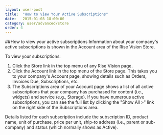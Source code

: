 ```yaml
---
layout: user-post
title:  "How to View Your Active Subscriptions"
date:   2015-01-08 18:00:00
category: user/advanced/store
order: 4
---
```

##How to view your active subscriptions
Information about your company's active subscriptions is shown in the Account area of the Rise Vision Store.

To view your subscriptions:

1. Click the Store link in the top menu of any Rise Vision page.
2. Click the Account link in the top menu of the Store page. This takes you to your company's Account page, showing details such as Orders, Invoices Due, Subscriptions, etc.
3. The Subscriptions area of your Account page shows a list of all active subscriptions that your company has purchased for content (i.e., widgets) and service (e.g., Storage). If you have numerous active subscriptions, you can see the full list by clicking the "Show All >" link on the right side of the Subscriptions area.

Details listed for each subscription include the subscription ID, product name, unit of purchase, price per unit, ship-to address (i.e., parent or sub-company) and status (which normally shows as Active).
